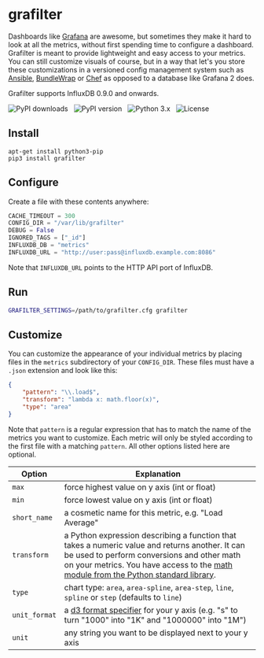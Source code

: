 grafilter
=========

Dashboards like [Grafana](http://grafana.org) are awesome, but sometimes they make it hard to look at all the metrics, without first spending time to configure a dashboard. Grafilter is meant to provide lightweight and easy access to your metrics. You can still customize visuals of course, but in a way that let's you store these customizations in a versioned config management system such as [Ansible](http://www.ansible.com), [BundleWrap](http://bundlewrap.org) or [Chef](https://www.chef.io/chef/) as opposed to a database like Grafana 2 does.

Grafilter supports InfluxDB 0.9.0 and onwards.

![PyPI downloads](http://img.shields.io/pypi/dm/grafilter.svg) &nbsp; ![PyPI version](http://img.shields.io/pypi/v/grafilter.svg) &nbsp; ![Python 3.x](http://img.shields.io/badge/Python-3.4-green.svg) &nbsp; ![License](http://img.shields.io/badge/License-GPLv3-red.svg)

Install
-------

```
apt-get install python3-pip
pip3 install grafilter
```

Configure
---------

Create a file with these contents anywhere:

```python
CACHE_TIMEOUT = 300
CONFIG_DIR = "/var/lib/grafilter"
DEBUG = False
IGNORED_TAGS = ["_id"]
INFLUXDB_DB = "metrics"
INFLUXDB_URL = "http://user:pass@influxdb.example.com:8086"
```

Note that `INFLUXDB_URL` points to the HTTP API port of InfluxDB.

Run
---

```sh
GRAFILTER_SETTINGS=/path/to/grafilter.cfg grafilter
```

Customize
---------

You can customize the appearance of your individual metrics by placing files in the `metrics` subdirectory of your `CONFIG_DIR`. These files must have a `.json` extension and look like this:

```json
{
	"pattern": "\\.load$",
	"transform": "lambda x: math.floor(x)",
	"type": "area"
}
```

Note that `pattern` is a regular expression that has to match the name of the metrics you want to customize. Each metric will only be styled according to the first file with a matching `pattern`. All other options listed here are optional.

Option | Explanation
-------|------------
`max` | force highest value on y axis (int or float)
`min` | force lowest value on y axis (int or float)
`short_name` | a cosmetic name for this metric, e.g. "Load Average"
`transform` | a Python expression describing a function that takes a numeric value and returns another. It can be used to perform conversions and other math on your metrics. You have access to the [math module from the Python standard library](https://docs.python.org/3/library/math.html).
`type` | chart type: `area`, `area-spline`, `area-step`, `line`, `spline` or `step` (defaults to `line`)
`unit_format` | a [d3 format specifier](https://github.com/mbostock/d3/wiki/Formatting#d3_format) for your y axis (e.g. "s" to turn "1000" into "1K" and "1000000" into "1M")
`unit` | any string you want to be displayed next to your y axis

